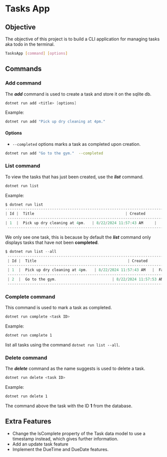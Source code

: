 # Tasks App

## Objective

The objective of this project is to build a CLI application for managing tasks aka todo in the terminal.

```sh
TasksApp [command] [options]
```

## Commands

### Add command

The **_add_** command is used to create a task and store it on the sqlite db.

```c#
dotnet run add <title> [options]
```

Example:

```sh
dotnet run add "Pick up dry cleaning at 4pm."
```

#### Options

- `--completed` options marks a task as completed upon creation.

```sh
dotnet run add "Go to the gym."  --completed
```

### List command

To view the tasks that has just been created, use the **_list_** command.

```sh
dotnet run list
```

Example:

```c#
$ dotnet run list
-------------------------------------------------------------------------------
| Id |  Title                                         | Created                               |
 ------------------------------------------------------------------------------
| 1  |  Pick up dry cleaning at 4pm.   | 8/22/2024 11:57:43 AM     |
 ------------------------------------------------------------------------------

```

We only see one task, this is because by default the **_list_** command only  
displays tasks that have not been **completed**.

```c#
$ dotnet run list --all
 ---------------------------------------------------------------------------------------------
 | Id |  Title                                         | Created                             |  Completed  |
 ---------------------------------------------------------------------------------------------
 | 1  |  Pick up dry cleaning at 4pm.   | 8/22/2024 11:57:43 AM   |  False           |
 ---------------------------------------------------------------------------------------------
 | 2  |  Go to the gym.                         | 8/22/2024 11:57:53 AM  |  True             |
 ---------------------------------------------------------------------------------------------
```

### Complete command

This command is used to mark a task as completed.

```c#
dotnet run complete <task ID>
```

Example:

```sh
dotnet run complete 1
```

list all tasks using the command `dotnet run list --all`.

### Delete command

The **_delete_** command as the name suggests is used to delete a task.

```sh
dotnet run delete <task ID>
```

Example:

```sh
dotnet run delete 1
```

The command above the task with the ID **1** from the database.

## Extra Features

- Change the IsComplete property of the Task data model to use a timestamp instead, which gives further information.
- Add an update task feature
- Implement the DueTime and DueDate features.
